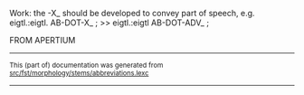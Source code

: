 Work: the -X_ should be developed to convey part of speech, e.g. 
eigtl.:eigtl. AB-DOT-X_ ; >> eigtl.:eigtl AB-DOT-ADV_ ;

FROM APERTIUM

* * *

<small>This (part of) documentation was generated from [src/fst/morphology/stems/abbreviations.lexc](https://github.com/giellalt/lang-deu/blob/main/src/fst/morphology/stems/abbreviations.lexc)</small>

---

